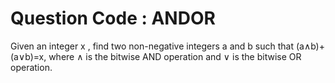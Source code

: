 # Question Code : ANDOR

Given an integer  x , find two non-negative integers a and b such that (a∧b)+(a∨b)=x, where ∧ is the bitwise AND operation and ∨ is the bitwise OR operation.
